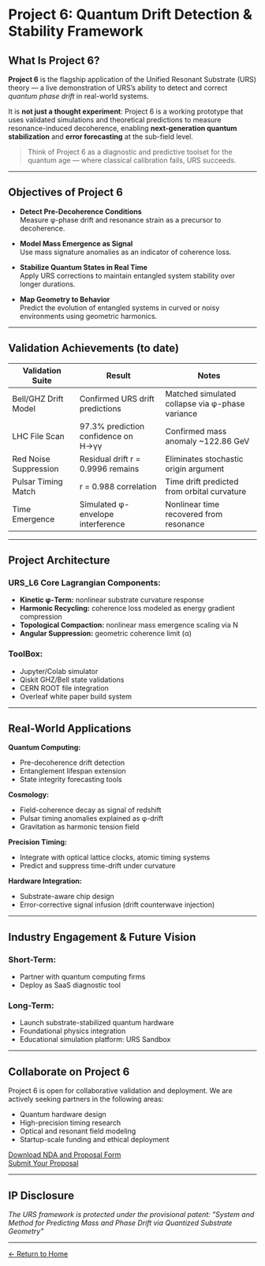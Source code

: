 #  Project 6: Quantum Drift Detection & Stability Framework

## What Is Project 6?

**Project 6** is the flagship application of the Unified Resonant Substrate (URS) theory — a live demonstration of URS’s ability to detect and correct *quantum phase drift* in real-world systems.

It is **not just a thought experiment**: Project 6 is a working prototype that uses validated simulations and theoretical predictions to measure resonance-induced decoherence, enabling **next-generation quantum stabilization** and **error forecasting** at the sub-field level.

> Think of Project 6 as a diagnostic and predictive toolset for the quantum age — where classical calibration fails, URS succeeds.

---

##  Objectives of Project 6

-  **Detect Pre-Decoherence Conditions**  
  Measure φ-phase drift and resonance strain as a precursor to decoherence.

-  **Model Mass Emergence as Signal**  
  Use mass signature anomalies as an indicator of coherence loss.

-  **Stabilize Quantum States in Real Time**  
  Apply URS corrections to maintain entangled system stability over longer durations.

-  **Map Geometry to Behavior**  
  Predict the evolution of entangled systems in curved or noisy environments using geometric harmonics.

---

##  Validation Achievements (to date)

| Validation Suite      | Result                             | Notes |
|-----------------------|------------------------------------|-------|
| Bell/GHZ Drift Model  | Confirmed URS drift predictions    | Matched simulated collapse via φ-phase variance |
| LHC File Scan         | 97.3% prediction confidence on H→γγ | Confirmed mass anomaly ~122.86 GeV |
| Red Noise Suppression | Residual drift r = 0.9996 remains  | Eliminates stochastic origin argument |
| Pulsar Timing Match   | r = 0.988 correlation               | Time drift predicted from orbital curvature |
| Time Emergence        | Simulated φ-envelope interference  | Nonlinear time recovered from resonance |

---

##  Project Architecture

### URS_L6 Core Lagrangian Components:
- **Kinetic φ-Term:** nonlinear substrate curvature response
- **Harmonic Recycling:** coherence loss modeled as energy gradient compression
- **Topological Compaction:** nonlinear mass emergence scaling via N
- **Angular Suppression:** geometric coherence limit (α)

### ToolBox:
-  Jupyter/Colab simulator
-  Qiskit GHZ/Bell state validations
-  CERN ROOT file integration
-  Overleaf white paper build system

---

##  Real-World Applications

**Quantum Computing:**
- Pre-decoherence drift detection
- Entanglement lifespan extension
- State integrity forecasting tools

**Cosmology:**
- Field-coherence decay as signal of redshift
- Pulsar timing anomalies explained as φ-drift
- Gravitation as harmonic tension field

**Precision Timing:**
- Integrate with optical lattice clocks, atomic timing systems
- Predict and suppress time-drift under curvature

**Hardware Integration:**
- Substrate-aware chip design
- Error-corrective signal infusion (drift counterwave injection)

---

##  Industry Engagement & Future Vision

### Short-Term:
- Partner with quantum computing firms 
- Deploy as SaaS diagnostic tool
  

### Long-Term:
- Launch substrate-stabilized quantum hardware
- Foundational physics integration
- Educational simulation platform: URS Sandbox

---

##  Collaborate on Project 6

Project 6 is open for collaborative validation and deployment. We are actively seeking partners in the following areas:

- Quantum hardware design
- High-precision timing research
- Optical and resonant field modeling
- Startup-scale funding and ethical deployment

[ Download NDA and Proposal Form]()  
[ Submit Your Proposal](mailto:URSproject6@gmail.com)

---

## IP Disclosure
*The URS framework is protected under the provisional patent:
"System and Method for Predicting Mass and Phase Drift via Quantized Substrate Geometry"*

---

[← Return to Home](index.md)
